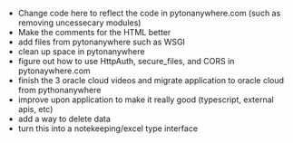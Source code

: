 * Change code here to reflect the code in pytonanywhere.com (such as removing uncessecary modules)
* Make the comments for the HTML better
* add files from pytonanywhere such as WSGI
* clean up space in pytonanywhere
* figure out how to use HttpAuth, secure_files, and CORS in pytonaywhere.com
* finish the 3 oracle cloud videos and migrate application to oracle cloud from pythonanywhere
* improve upon application to make it really good (typescript, external apis, etc)
* add a way to delete data
* turn this into a notekeeping/excel type interface
